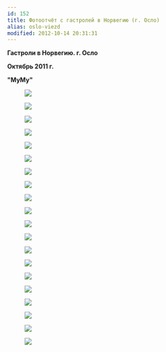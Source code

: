 ```yaml
---
id: 152
title: Фотоотчёт с гастролей в Норвегию (г. Осло)
alias: oslo-viezd
modified: 2012-10-14 20:31:31
---
```


**Гастроли в Норвегию. г. Осло**

**Октябрь 2011 г.**

**"МуМу"**

<figure><img src="./images/stories/random/oslo.jpg" /></figure>

<figure><img src="./images/stories/random/oslo13.jpg" /></figure>

<figure><img src="./images/stories/random/oslo2.jpg" /></figure>

<figure><img src="./images/stories/random/oslo3.jpg" /></figure>

<figure><img src="./images/stories/random/oslo4.jpg" /></figure>

<figure><img src="./images/stories/random/oslo6.jpg" /></figure>

<figure><img src="./images/stories/random/oslo7.jpg" /></figure>

<figure><img src="./images/stories/random/oslo.8.jpg" /></figure>

<figure><img src="./images/stories/random/oslo9.jpg" /></figure>

<figure><img src="./images/stories/random/oslo.10.jpg" /></figure>

<figure><img src="./images/stories/random/oslo11.jpg" /></figure>

<figure><img src="./images/stories/random/oslo12.jpg" /></figure>

<figure><img src="./images/stories/random/osslo.jpg" /></figure>

<figure><img src="./images/stories/random/osslo 1.jpg" /></figure>

<figure><img src="./images/stories/random/osloo1.jpg" /></figure>

<figure><img src="./images/stories/random/osloo2.jpg" /></figure>

<figure><img src="./images/stories/random/osloo3.jpg" /></figure>

<figure><img src="./images/stories/random/osloo4.jpg" /></figure>

<figure><img src="./images/stories/random/osloo5.jpg" /></figure>

<figure><img src="./images/stories/random/oslooo.jpg" /></figure>

